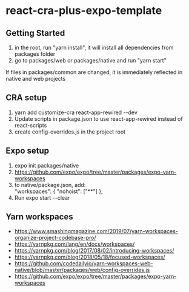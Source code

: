 # react-cra-plus-expo-template

## Getting Started
1. in the root, run "yarn install", it will install all dependencies from packages folder
2. go to packages/web or packages/native and run "yarn start"

If files in packages/common are changed, it is immediately reflected in native and web projects  

## CRA setup
1. yarn add customize-cra react-app-rewired --dev
2. Update scripts in package.json to use react-app-rewired instead of react-scripts
3. create config-overrides.js in the project root

## Expo setup
1. expo init packages/native
2. https://github.com/expo/expo/tree/master/packages/expo-yarn-workspaces
3. to native/package.json, add: 	
"workspaces": {
    "nohoist": ["**"]
 },
4. Run expo start --clear

## Yarn workspaces
* https://www.smashingmagazine.com/2019/07/yarn-workspaces-organize-project-codebase-pro/
* https://yarnpkg.com/lang/en/docs/workspaces/
* https://yarnpkg.com/blog/2017/08/02/introducing-workspaces/
* https://yarnpkg.com/blog/2018/05/18/focused-workspaces/
* https://github.com/codedailyio/yarn-workspaces-web-native/blob/master/packages/web/config-overrides.js
* https://github.com/expo/expo/tree/master/packages/expo-yarn-workspaces